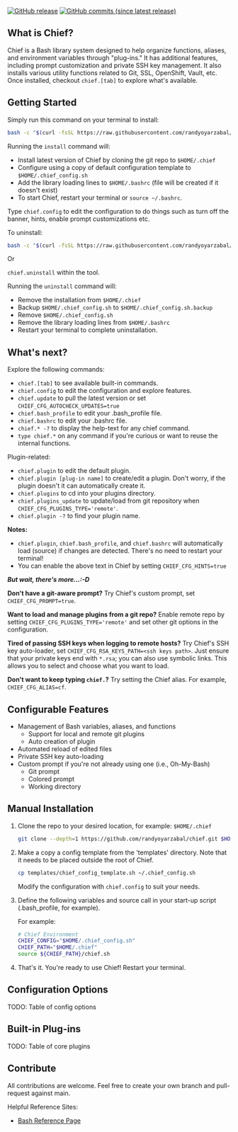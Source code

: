 [![GitHub release](https://img.shields.io/badge/Download-Release%20v2.0-lightgrey.svg?style=social)](https://github.com/randyoyarzabal/chief/releases/latest) [![GitHub commits (since latest release)](https://img.shields.io/github/commits-since/randyoyarzabal/chief/latest.svg?style=social)](https://github.com/randyoyarzabal/chief/commits/master)

## What is Chief?

Chief is a Bash library system designed to help organize functions, aliases, and environment variables through "plug-ins."  It has additional features, including prompt customization and private SSH key management. It also installs various utility functions related to Git, SSL, OpenShift, Vault, etc. Once installed, checkout `chief.[tab]` to explore what's available.

## Getting Started

Simply run this command on your terminal to install:

```bash
bash -c "$(curl -fsSL https://raw.githubusercontent.com/randyoyarzabal/chief/refs/heads/main/tools/install.sh)"
```

Running the `install` command will:

- Install latest version of Chief by cloning the git repo to `$HOME/.chief`
- Configure using a copy of default configuration template to `$HOME/.chief_config.sh`
- Add the library loading lines to `$HOME/.bashrc` (file will be created if it doesn't exist)
- To start Chief, restart your terminal or `source ~/.bashrc`.

Type `chief.config` to edit the configuration to do things such as turn off the banner, hints, enable prompt customizations etc.

To uninstall:

```bash
bash -c "$(curl -fsSL https://raw.githubusercontent.com/randyoyarzabal/chief/refs/heads/main/tools/uninstall.sh)"
```

Or

`chief.uninstall` within the tool.

Running the `uninstall` command will:

- Remove the installation from `$HOME/.chief`
- Backup `$HOME/.chief_config.sh` to `$HOME/.chief_config.sh.backup`
- Remove `$HOME/.chief_config.sh`
- Remove the library loading lines from `$HOME/.bashrc`
- Restart your terminal to complete uninstallation.

## What's next?

Explore the following commands:

- `chief.[tab]` to see available built-in commands.
- `chief.config` to edit the configuration and explore features.
- `chief.update` to pull the latest version or set `CHIEF_CFG_AUTOCHECK_UPDATES=true`
- `chief.bash_profile` to edit your .bash_profile file.
- `chief.bashrc` to edit your .bashrc file.
- `chief.* -?` to display the help-text for any chief command.
- `type chief.*` on any command if you're curious or want to reuse the internal functions.

Plugin-related:

- `chief.plugin` to edit the default plugin.
- `chief.plugin [plug-in name]` to create/edit a plugin. Don't worry, if the plugin doesn't it can automatically create it.
- `chief.plugins` to cd into your plugins directory.
- `chief.plugins_update` to update/load from git repository when `CHIEF_CFG_PLUGINS_TYPE='remote'`.
- `chief.plugin -?` to find your plugin name.

**Notes:** 

- `chief.plugin`, `chief.bash_profile`, and `chief.bashrc` will automatically load (source) if changes are detected.  There's no need to restart your terminal!
- You can enable the above text in Chief by setting `CHIEF_CFG_HINTS=true`

***But wait, there's more...:-D***

**Don't have a git-aware prompt?** Try Chief's custom prompt, set `CHIEF_CFG_PROMPT=true`.

**Want to load and manage plugins from a git repo?** Enable remote repo by setting `CHIEF_CFG_PLUGINS_TYPE='remote'` and set other git options in the configuration.

**Tired of passing SSH keys when logging to remote hosts?**  Try Chief's SSH key auto-loader, set `CHIEF_CFG_RSA_KEYS_PATH=<ssh keys path>`.  Just ensure that your private keys end with `*.rsa`; you can also use symbolic links.  This allows you to select and choose what you want to load.

**Don't want to keep typing `chief.`?**  Try setting the Chief alias. For example, `CHIEF_CFG_ALIAS=cf`.

## Configurable Features

- Management of Bash variables, aliases, and functions
  - Support for local and remote git plugins
  - Auto creation of plugin
- Automated reload of edited files
- Private SSH key auto-loading
- Custom prompt if you're not already using one (i.e., Oh-My-Bash)
  - Git prompt
  - Colored prompt
  - Working directory

## Manual Installation

1. Clone the repo to your desired location, for example: `$HOME/.chief`

    ```bash
    git clone --depth=1 https://github.com/randyoyarzabal/chief.git $HOME/.chief
    ```

2. Make a copy a config template from the 'templates' directory. Note that it needs to be placed outside the root of Chief.

    ```bash
    cp templates/chief_config_template.sh ~/.chief_config.sh
    ```

    Modify the configuration with `chief.config` to suit your needs.

3. Define the following variables and source call in your start-up script (.bash_profile, for example).

    For example:

    ```bash
    # Chief Environment
    CHIEF_CONFIG="$HOME/.chief_config.sh"                                                                                                          
    CHIEF_PATH="$HOME/.chief"
    source ${CHIEF_PATH}/chief.sh
    ```

4. That's it. You're ready to use Chief! Restart your terminal.

## Configuration Options

TODO: Table of config options

## Built-in Plug-ins

TODO: Table of core plugins

## Contribute

All contributions are welcome. Feel free to create your own branch and pull-request against main.

Helpful Reference Sites:

- [Bash Reference Page](https://www.gnu.org/software/bash/manual/bash.html)

